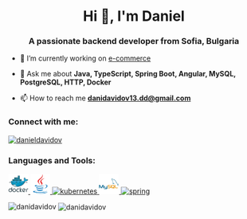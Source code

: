 <h1 align="center">Hi 👋, I'm Daniel</h1>
<h3 align="center">A passionate backend developer from Sofia, Bulgaria</h3>

- 🔭 I’m currently working on [e-commerce](https://github.com/DaniDavidov/e-commerce.git)

- 💬 Ask me about **Java, TypeScript, Spring Boot, Angular, MySQL, PostgreSQL, HTTP, Docker**

- 📫 How to reach me **danidavidov13.dd@gmail.com**

<h3 align="left">Connect with me:</h3>
<p align="left">
<a href="https://www.linkedin.com/in/daniel-davidov-55052a266" target="blank"><img align="center" src="https://raw.githubusercontent.com/rahuldkjain/github-profile-readme-generator/master/src/images/icons/Social/linked-in-alt.svg" alt="danieldavidov" height="30" width="40" /></a>
</p>

<h3 align="left">Languages and Tools:</h3>
<p align="left"> <a href="https://www.docker.com/" target="_blank" rel="noreferrer"> <img src="https://raw.githubusercontent.com/devicons/devicon/master/icons/docker/docker-original-wordmark.svg" alt="docker" width="40" height="40"/> </a> <a href="https://www.java.com" target="_blank" rel="noreferrer"> <img src="https://raw.githubusercontent.com/devicons/devicon/master/icons/java/java-original.svg" alt="java" width="40" height="40"/> </a> <a href="https://kubernetes.io" target="_blank" rel="noreferrer"> <img src="https://www.vectorlogo.zone/logos/kubernetes/kubernetes-icon.svg" alt="kubernetes" width="40" height="40"/> </a> <a href="https://www.mysql.com/" target="_blank" rel="noreferrer"> <img src="https://raw.githubusercontent.com/devicons/devicon/master/icons/mysql/mysql-original-wordmark.svg" alt="mysql" width="40" height="40"/> </a> <a href="https://spring.io/" target="_blank" rel="noreferrer"> <img src="https://www.vectorlogo.zone/logos/springio/springio-icon.svg" alt="spring" width="40" height="40"/> </a> </p>

<p><img align="left" src="https://github-readme-stats.vercel.app/api/top-langs?username=danidavidov&show_icons=true&locale=en&layout=compact" alt="danidavidov" /></p>

<p>&nbsp;<img align="center" src="https://github-readme-stats.vercel.app/api?username=danidavidov&show_icons=true&locale=en" alt="danidavidov" /></p>
